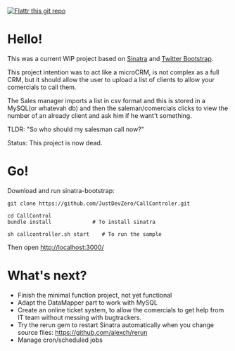 [![Flattr this git repo](http://api.flattr.com/button/flattr-badge-large.png)](https://flattr.com/submit/auto?user_id=justdevzero&url=https://github.com/JustDevZero/CallController&title=CallController&language=&tags=github&category=software) 

Hello!
====

This was a current WIP project based on [Sinatra](http://www.sinatrarb.com/) and [Twitter Bootstrap](http://getbootstrap.com/).

This project intention was to act like a microCRM, is not complex as a full CRM, but it should allow the user to upload a list of clients to allow your comercials to call them.

The Sales manager imports a list in csv format and this is stored in a MySQL(or whatevah db) and then the saleman/comercials clicks to view the number of an already client and ask him if he want't something.

TLDR: "So who should my salesman call now?"

Status: This project is now dead.

Go!
===

Download and run sinatra-bootstrap:

    git clone https://github.com/JustDevZero/CallControler.git
    
    cd CallControl
    bundle install             # To install sinatra
    
    sh callcontroller.sh start    # To run the sample
	
Then open [http://localhost:3000/](http://localhost:3000/)

What's next?
============
- Finish the minimal function project, not yet functional
- Adapt the DataMapper part to work with MySQL
- Create an online ticket system, to allow the comercials to get help from IT team without messing with bugtrackers.
- Try the rerun gem to restart Sinatra automatically when you change source files: https://github.com/alexch/rerun
- Manage cron/scheduled jobs
